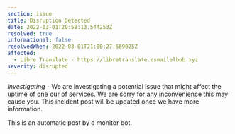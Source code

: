 ```yaml
---
section: issue
title: Disruption Detected
date: 2022-03-01T20:58:13.544253Z
resolved: true
informational: false
resolvedWhen: 2022-03-01T21:00:27.669025Z
affected:
  - Libre Translate - https://libretranslate.esmailelbob.xyz
severity: disrupted
---
```

*Investigating* - We are investigating a potential issue that might affect the uptime of one our of services. We are sorry for any inconvenience this may cause you. This incident post will be updated once we have more information.

This is an automatic post by a monitor bot.
        